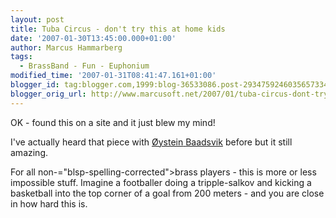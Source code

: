 ```yaml
---
layout: post
title: Tuba Circus - don't try this at home kids
date: '2007-01-30T13:45:00.000+01:00'
author: Marcus Hammarberg
tags:
  - BrassBand - Fun - Euphonium
modified_time: '2007-01-31T08:41:47.161+01:00'
blogger_id: tag:blogger.com,1999:blog-36533086.post-2934759246035657334
blogger_orig_url: http://www.marcusoft.net/2007/01/tuba-circus-dont-try-this-at-home.html
---
```


OK - found this on a site and it just blew my mind!

I've actually heard that piece with
<a href="http://www.baadsvik.com/" target="_blank"><span
id="SPELLING_ERROR_0" class="blsp-spelling-error"
onclick="BLOG_clickHandler(this)">Øystein</span> <span
id="SPELLING_ERROR_1" class="blsp-spelling-error"
onclick="BLOG_clickHandler(this)">Baadsvik</span></a> before but it
still amazing.

For all non-<span>="blsp-spelling-corrected">brass players</span> - this is more or
less impossible stuff. Imagine a footballer doing a <span
id="SPELLING_ERROR_3" class="blsp-spelling-error"
onclick="BLOG_clickHandler(this)">tripple</span>-<span
id="SPELLING_ERROR_4" class="blsp-spelling-error"
onclick="BLOG_clickHandler(this)">salkov</span> and kicking a basketball
into the top corner of a goal from 200 meters - and you are close in how
hard this is.





